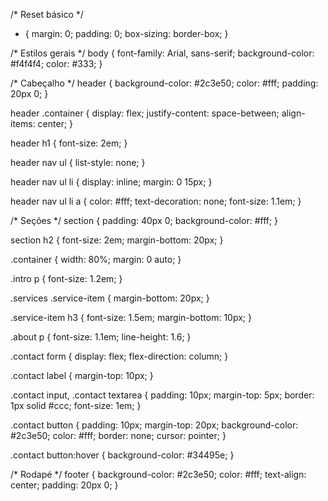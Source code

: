 /* Reset básico */
* {
    margin: 0;
    padding: 0;
    box-sizing: border-box;
}

/* Estilos gerais */
body {
    font-family: Arial, sans-serif;
    background-color: #f4f4f4;
    color: #333;
}

/* Cabeçalho */
header {
    background-color: #2c3e50;
    color: #fff;
    padding: 20px 0;
}

header .container {
    display: flex;
    justify-content: space-between;
    align-items: center;
}

header h1 {
    font-size: 2em;
}

header nav ul {
    list-style: none;
}

header nav ul li {
    display: inline;
    margin: 0 15px;
}

header nav ul li a {
    color: #fff;
    text-decoration: none;
    font-size: 1.1em;
}

/* Seções */
section {
    padding: 40px 0;
    background-color: #fff;
}

section h2 {
    font-size: 2em;
    margin-bottom: 20px;
}

.container {
    width: 80%;
    margin: 0 auto;
}

.intro p {
    font-size: 1.2em;
}

.services .service-item {
    margin-bottom: 20px;
}

.service-item h3 {
    font-size: 1.5em;
    margin-bottom: 10px;
}

.about p {
    font-size: 1.1em;
    line-height: 1.6;
}

.contact form {
    display: flex;
    flex-direction: column;
}

.contact label {
    margin-top: 10px;
}

.contact input, .contact textarea {
    padding: 10px;
    margin-top: 5px;
    border: 1px solid #ccc;
    font-size: 1em;
}

.contact button {
    padding: 10px;
    margin-top: 20px;
    background-color: #2c3e50;
    color: #fff;
    border: none;
    cursor: pointer;
}

.contact button:hover {
    background-color: #34495e;
}

/* Rodapé */
footer {
    background-color: #2c3e50;
    color: #fff;
    text-align: center;
    padding: 20px 0;
}
